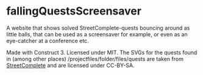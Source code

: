 # fallingQuestsScreensaver
A website that shows solved StreetComplete-quests bouncing around as little balls, that can be used as a screensaver for example, or even as an eye-catcher at a conference etc.





Made with Construct 3. Licensed under MIT. The SVGs for the quests found in (among other places) /projectfiles/folder/files/quests are taken from [StreetComplete](https://github.com/streetcomplete/StreetComplete/) and are licensed under CC-BY-SA.
